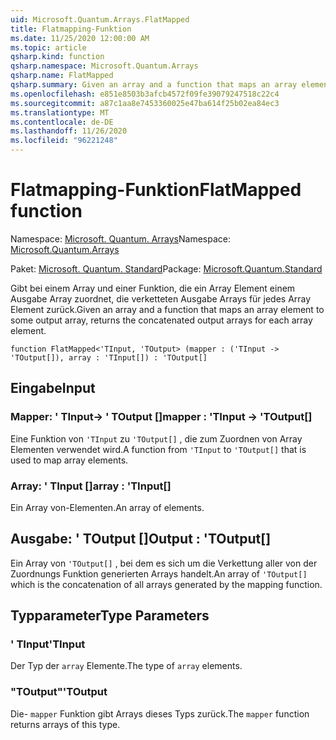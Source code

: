 ```yaml
---
uid: Microsoft.Quantum.Arrays.FlatMapped
title: Flatmapping-Funktion
ms.date: 11/25/2020 12:00:00 AM
ms.topic: article
qsharp.kind: function
qsharp.namespace: Microsoft.Quantum.Arrays
qsharp.name: FlatMapped
qsharp.summary: Given an array and a function that maps an array element to some output array, returns the concatenated output arrays for each array element.
ms.openlocfilehash: e851e8503b3afcb4572f09fe39079247518c22c4
ms.sourcegitcommit: a87c1aa8e7453360025e47ba614f25b02ea84ec3
ms.translationtype: MT
ms.contentlocale: de-DE
ms.lasthandoff: 11/26/2020
ms.locfileid: "96221248"
---
```

# <a name="flatmapped-function"></a><span data-ttu-id="027b1-102">Flatmapping-Funktion</span><span class="sxs-lookup"><span data-stu-id="027b1-102">FlatMapped function</span></span>

<span data-ttu-id="027b1-103">Namespace: [Microsoft. Quantum. Arrays](xref:Microsoft.Quantum.Arrays)</span><span class="sxs-lookup"><span data-stu-id="027b1-103">Namespace: [Microsoft.Quantum.Arrays](xref:Microsoft.Quantum.Arrays)</span></span>

<span data-ttu-id="027b1-104">Paket: [Microsoft. Quantum. Standard](https://nuget.org/packages/Microsoft.Quantum.Standard)</span><span class="sxs-lookup"><span data-stu-id="027b1-104">Package: [Microsoft.Quantum.Standard](https://nuget.org/packages/Microsoft.Quantum.Standard)</span></span>


<span data-ttu-id="027b1-105">Gibt bei einem Array und einer Funktion, die ein Array Element einem Ausgabe Array zuordnet, die verketteten Ausgabe Arrays für jedes Array Element zurück.</span><span class="sxs-lookup"><span data-stu-id="027b1-105">Given an array and a function that maps an array element to some output array, returns the concatenated output arrays for each array element.</span></span>

```qsharp
function FlatMapped<'TInput, 'TOutput> (mapper : ('TInput -> 'TOutput[]), array : 'TInput[]) : 'TOutput[]
```


## <a name="input"></a><span data-ttu-id="027b1-106">Eingabe</span><span class="sxs-lookup"><span data-stu-id="027b1-106">Input</span></span>

### <a name="mapper--tinput---toutput"></a><span data-ttu-id="027b1-107">Mapper: ' TInput-> ' TOutput []</span><span class="sxs-lookup"><span data-stu-id="027b1-107">mapper : 'TInput -> 'TOutput[]</span></span>

<span data-ttu-id="027b1-108">Eine Funktion von `'TInput` zu `'TOutput[]` , die zum Zuordnen von Array Elementen verwendet wird.</span><span class="sxs-lookup"><span data-stu-id="027b1-108">A function from `'TInput` to `'TOutput[]` that is used to map array elements.</span></span>


### <a name="array--tinput"></a><span data-ttu-id="027b1-109">Array: ' TInput []</span><span class="sxs-lookup"><span data-stu-id="027b1-109">array : 'TInput[]</span></span>

<span data-ttu-id="027b1-110">Ein Array von-Elementen.</span><span class="sxs-lookup"><span data-stu-id="027b1-110">An array of elements.</span></span>



## <a name="output--toutput"></a><span data-ttu-id="027b1-111">Ausgabe: ' TOutput []</span><span class="sxs-lookup"><span data-stu-id="027b1-111">Output : 'TOutput[]</span></span>

<span data-ttu-id="027b1-112">Ein Array von `'TOutput[]` , bei dem es sich um die Verkettung aller von der Zuordnungs Funktion generierten Arrays handelt.</span><span class="sxs-lookup"><span data-stu-id="027b1-112">An array of `'TOutput[]` which is the concatenation of all arrays generated by the mapping function.</span></span>

## <a name="type-parameters"></a><span data-ttu-id="027b1-113">Typparameter</span><span class="sxs-lookup"><span data-stu-id="027b1-113">Type Parameters</span></span>

### <a name="tinput"></a><span data-ttu-id="027b1-114">' TInput</span><span class="sxs-lookup"><span data-stu-id="027b1-114">'TInput</span></span>

<span data-ttu-id="027b1-115">Der Typ der `array` Elemente.</span><span class="sxs-lookup"><span data-stu-id="027b1-115">The type of `array` elements.</span></span>
### <a name="toutput"></a><span data-ttu-id="027b1-116">"TOutput"</span><span class="sxs-lookup"><span data-stu-id="027b1-116">'TOutput</span></span>

<span data-ttu-id="027b1-117">Die- `mapper` Funktion gibt Arrays dieses Typs zurück.</span><span class="sxs-lookup"><span data-stu-id="027b1-117">The `mapper` function returns arrays of this type.</span></span>